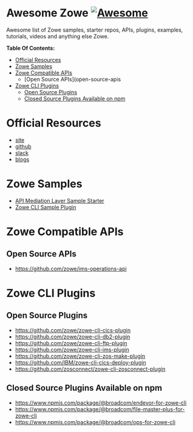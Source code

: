 # Awesome Zowe [![Awesome](https://cdn.rawgit.com/sindresorhus/awesome/d7305f38d29fed78fa85652e3a63e154dd8e8829/media/badge.svg)](https://github.com/sindresorhus/awesome)
Awesome list of Zowe samples, starter repos, APIs, plugins, examples, tutorials, videos and anything else Zowe. 

**Table Of Contents:**
- [Official Resources](official-resources)
- [Zowe Samples](zowe-samples)
- [Zowe Compatible APIs](zowe-compatible-apis)
    - [Open Source APIs](open-source-apis
- [Zowe CLI Plugins](zowe-cli-plugins)
    - [Open Source Plugins](open-source-plugins)
    - [Closed Source Plugins Available on npm](closed-source-plugins-available-on-npm)

# Official Resources
- [site](https://www.zowe.org/)
- [github](https://github.com/zowe)
- [slack](https://slack.openmainframeproject.org/)
- [blogs](https://medium.com/zowe)

# Zowe Samples
- [API Mediation Layer Sample Starter](https://github.com/zowe/sample-spring-boot-api-service)
- [Zowe CLI Sample Plugin](https://github.com/zowe/zowe-cli-sample-plugin)

# Zowe Compatible APIs
## Open Source APIs
- https://github.com/zowe/ims-operations-api

# Zowe CLI Plugins
## Open Source Plugins
- https://github.com/zowe/zowe-cli-cics-plugin
- https://github.com/zowe/zowe-cli-db2-plugin
- https://github.com/zowe/zowe-cli-ftp-plugin
- https://github.com/zowe/zowe-cli-ims-plugin
- https://github.com/zowe/zowe-cli-zos-make-plugin
- https://github.com/IBM/zowe-cli-cics-deploy-plugin
- https://github.com/zosconnect/zowe-cli-zosconnect-plugin

## Closed Source Plugins Available on npm
- https://www.npmjs.com/package/@broadcom/endevor-for-zowe-cli
- https://www.npmjs.com/package/@broadcom/file-master-plus-for-zowe-cli
- https://www.npmjs.com/package/@broadcom/ops-for-zowe-cli

